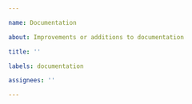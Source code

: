 ```yaml
---

name: Documentation

about: Improvements or additions to documentation

title: ''

labels: documentation

assignees: ''

---
```



